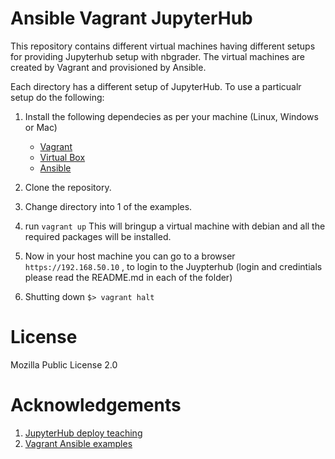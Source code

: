 # Ansible Vagrant JupyterHub

This repository contains different virtual machines having different setups for providing Jupyterhub setup with nbgrader. The virtual machines are created by Vagrant and provisioned by Ansible.

Each directory has a different setup of JupyterHub. To use a particualr setup do the following:
1. Install the following dependecies as per your machine (Linux, Windows or Mac) 
	* [Vagrant](https://www.vagrantup.com/downloads.html)
	* [Virtual Box](https://www.virtualbox.org/)
	* [Ansible](http://docs.ansible.com/ansible/latest/intro_installation.html)	

2. Clone the repository.
3. Change directory into 1 of the examples.
4. run ``` vagrant up ```  This will bringup a virtual machine with debian and all the required packages will be installed.
5. Now in your host machine you can go to a browser ``` https://192.168.50.10``` , to login to the Juypterhub (login and credintials please read the README.md in each of the folder)
6. Shutting down `$> vagrant halt`

# License

Mozilla Public License 2.0 

# Acknowledgements

1. [JupyterHub deploy teaching ](https://github.com/jupyterhub/jupyterhub-deploy-teaching)
2. [Vagrant Ansible examples](https://github.com/geerlingguy/ansible-vagrant-examples)
